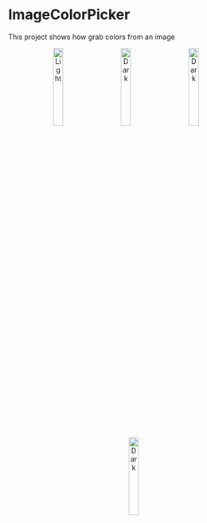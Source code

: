 # ImageColorPicker
This project shows how grab colors from an image


<p align="center">
  <img alt="Light" src="https://user-images.githubusercontent.com/28716129/194697416-b06adeed-accf-45aa-813b-e4acd84d0b80.PNG" width="20%">
&nbsp; &nbsp; &nbsp; &nbsp;
  <img alt="Dark" src="https://user-images.githubusercontent.com/28716129/194697430-096fe9d1-0403-4ba1-853a-7fbd26f24ef2.PNG" width="20%">
  &nbsp; &nbsp; &nbsp; &nbsp;
  <img alt="Dark" src="https://user-images.githubusercontent.com/28716129/194697435-51c35d89-0d68-4c09-9c33-13b735713470.PNG" width="20%">
   &nbsp; &nbsp; &nbsp; &nbsp;
  <img alt="Dark" src="https://user-images.githubusercontent.com/28716129/194698026-0a7fbdf3-2497-488f-894f-d6c919bd56a0.PNG" width="20%">
</p>

